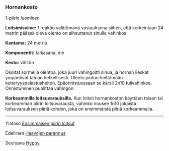### Hornankosto

*1-piirin luominen*

**Loitsimisviive:** 1 reaktio välittömänä vastauksena siihen,
että korkeintaan 24 metrin päässä oleva olento on aiheuttanut
sinulle vahinkoa

**Kantama:** 24 metriä

**Komponentit:** taikasana, ele

**Kesto:** välitön

Osoitat sormella olentoa, joka juuri vahingoitti sinua, ja hornan
lieskat ympäröivät tämän hetkellisesti. Olento joutuu heittämään
ketteryyspelastusheiton. Epäonnistuessaan se kärsii 2n10
tulivahinkoa. Onnistuminen puolittaa vahingon

**Korkeammilla loitsuvarauksilla.** Kun loitsit hornankoston
käyttäen toisen tai korkeamman piirin loitsuvarausta, vahinko
nousee 1n10 jokaista loitsuvarauksen piiriä kohden, joka on
ensimmäistä piiriä korkeammalla.

----

Ylätaso [Ensimmäisen piirin loitsut](1.piirin_loitsut.md)

Edellinen [Haavojen parannus](Haavojen_parannus.md)

Seuraava [Hyppy](Hyppy.md)
